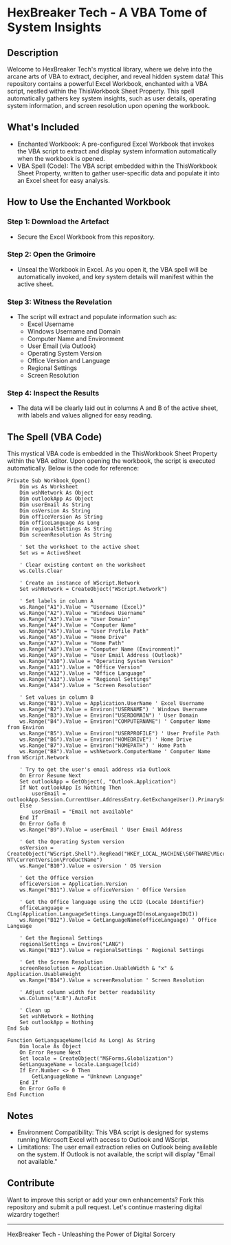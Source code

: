 # HexBreaker Tech - A VBA Tome of System Insights

## Description

Welcome to HexBreaker Tech's mystical library, where we delve into the arcane arts of VBA to extract, decipher, and reveal hidden system data! This repository contains a powerful Excel Workbook, enchanted with a VBA script, nestled within the ThisWorkbook Sheet Property. This spell automatically gathers key system insights, such as user details, operating system information, and screen resolution upon opening the workbook.

## What's Included

- Enchanted Workbook: A pre-configured Excel Workbook that invokes the VBA script to extract and display system information automatically when the workbook is opened.
- VBA Spell (Code): The VBA script embedded within the ThisWorkbook Sheet Property, written to gather user-specific data and populate it into an Excel sheet for easy analysis.

## How to Use the Enchanted Workbook

### Step 1: Download the Artefact

- Secure the Excel Workbook from this repository.

### Step 2: Open the Grimoire

- Unseal the Workbook in Excel. As you open it, the VBA spell will be automatically invoked, and key system details will manifest within the active sheet.

### Step 3: Witness the Revelation

- The script will extract and populate information such as:
  - Excel Username
  - Windows Username and Domain
  - Computer Name and Environment
  - User Email (via Outlook)
  - Operating System Version
  - Office Version and Language
  - Regional Settings
  - Screen Resolution

### Step 4: Inspect the Results

- The data will be clearly laid out in columns A and B of the active sheet, with labels and values aligned for easy reading.

## The Spell (VBA Code)

This mystical VBA code is embedded in the ThisWorkbook Sheet Property within the VBA editor. Upon opening the workbook, the script is executed automatically. Below is the code for reference:

```vba
Private Sub Workbook_Open()
    Dim ws As Worksheet
    Dim wshNetwork As Object
    Dim outlookApp As Object
    Dim userEmail As String
    Dim osVersion As String
    Dim officeVersion As String
    Dim officeLanguage As Long
    Dim regionalSettings As String
    Dim screenResolution As String
    
    ' Set the worksheet to the active sheet
    Set ws = ActiveSheet

    ' Clear existing content on the worksheet
    ws.Cells.Clear

    ' Create an instance of WScript.Network
    Set wshNetwork = CreateObject("WScript.Network")

    ' Set labels in column A
    ws.Range("A1").Value = "Username (Excel)"
    ws.Range("A2").Value = "Windows Username"
    ws.Range("A3").Value = "User Domain"
    ws.Range("A4").Value = "Computer Name"
    ws.Range("A5").Value = "User Profile Path"
    ws.Range("A6").Value = "Home Drive"
    ws.Range("A7").Value = "Home Path"
    ws.Range("A8").Value = "Computer Name (Environment)"
    ws.Range("A9").Value = "User Email Address (Outlook)"
    ws.Range("A10").Value = "Operating System Version"
    ws.Range("A11").Value = "Office Version"
    ws.Range("A12").Value = "Office Language"
    ws.Range("A13").Value = "Regional Settings"
    ws.Range("A14").Value = "Screen Resolution"

    ' Set values in column B
    ws.Range("B1").Value = Application.UserName ' Excel Username
    ws.Range("B2").Value = Environ("USERNAME") ' Windows Username
    ws.Range("B3").Value = Environ("USERDOMAIN") ' User Domain
    ws.Range("B4").Value = Environ("COMPUTERNAME") ' Computer Name from Environ
    ws.Range("B5").Value = Environ("USERPROFILE") ' User Profile Path
    ws.Range("B6").Value = Environ("HOMEDRIVE") ' Home Drive
    ws.Range("B7").Value = Environ("HOMEPATH") ' Home Path
    ws.Range("B8").Value = wshNetwork.ComputerName ' Computer Name from WScript.Network

    ' Try to get the user's email address via Outlook
    On Error Resume Next
    Set outlookApp = GetObject(, "Outlook.Application")
    If Not outlookApp Is Nothing Then
        userEmail = outlookApp.Session.CurrentUser.AddressEntry.GetExchangeUser().PrimarySmtpAddress
    Else
        userEmail = "Email not available"
    End If
    On Error GoTo 0
    ws.Range("B9").Value = userEmail ' User Email Address

    ' Get the Operating System version
    osVersion = CreateObject("WScript.Shell").RegRead("HKEY_LOCAL_MACHINE\SOFTWARE\Microsoft\Windows NT\CurrentVersion\ProductName")
    ws.Range("B10").Value = osVersion ' OS Version

    ' Get the Office version
    officeVersion = Application.Version
    ws.Range("B11").Value = officeVersion ' Office Version

    ' Get the Office language using the LCID (Locale Identifier)
    officeLanguage = CLng(Application.LanguageSettings.LanguageID(msoLanguageIDUI))
    ws.Range("B12").Value = GetLanguageName(officeLanguage) ' Office Language

    ' Get the Regional Settings
    regionalSettings = Environ("LANG")
    ws.Range("B13").Value = regionalSettings ' Regional Settings

    ' Get the Screen Resolution
    screenResolution = Application.UsableWidth & "x" & Application.UsableHeight
    ws.Range("B14").Value = screenResolution ' Screen Resolution

    ' Adjust column width for better readability
    ws.Columns("A:B").AutoFit

    ' Clean up
    Set wshNetwork = Nothing
    Set outlookApp = Nothing
End Sub

Function GetLanguageName(lcid As Long) As String
    Dim locale As Object
    On Error Resume Next
    Set locale = CreateObject("MSForms.Globalization")
    GetLanguageName = locale.Language(lcid)
    If Err.Number <> 0 Then
        GetLanguageName = "Unknown Language"
    End If
    On Error GoTo 0
End Function
```

## Notes

- Environment Compatibility: This VBA script is designed for systems running Microsoft Excel with access to Outlook and WScript.
- Limitations: The user email extraction relies on Outlook being available on the system. If Outlook is not available, the script will display "Email not available."

## Contribute

Want to improve this script or add your own enhancements? Fork this repository and submit a pull request. Let's continue mastering digital wizardry together!

---

HexBreaker Tech - Unleashing the Power of Digital Sorcery
```
